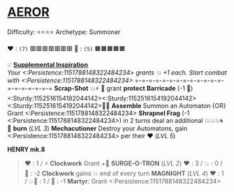 # [**__AEROR__**](<https://youtu.be/yydNF8tuVmU>)
Difficulty: ⭐⭐⭐⭐ 
Archetype: Summoner

:heart: : `(7)` :red_square::red_square::red_square::red_square::red_square::red_square::red_square:
:large_orange_diamond: : `(5)` :orange_square::orange_square::orange_square::orange_square::orange_square:

:bulb: [**Supplemental Inspiration**](https://media.discordapp.net/attachments/1056365502101979146/1168051985052872774/Aeror.jpg?ex=65505c2e&is=653de72e&hm=130ce0e144b39f1a40f482f767084f1caa5466a0756f6ac698c991c704b084e8&=)  
*Your <:Persistence:1151788148322484234> grants :boom: +1 each. Start combat with <:Persistence:1151788148322484234>*
=-=-=-=-=-=-=-=-=-=-=-=-=-=-=-=-=-=-=-=
**Scrap-Shot** :boom::zap: :twisted_rightwards_arrows: grant __protect__
**Barricade** (-1 :large_orange_diamond:) <:Sturdy:1152516154192044142><:Sturdy:1152516154192044142><:Sturdy:1152516154192044142>:twisted_rightwards_arrows::boom:
**Assemble** Summon an Automaton {OR} Grant <:Persistence:1151788148322484234>
**Shrapnel Frag** (-1 <:Persistence:1151788148322484234>) in 2 turns deal an additional :boom::boom::boom::cyclone: :twisted_rightwards_arrows: __burn__ (*LVL 3*)
**Mechacutioner** Destroy your Automatons, gain <:Persistence:1151788148322484234> per their :heart: (*LVL 5*)

**__HENRY mk.8__**
> ﻿:heart:﻿﻿ : 1 / :zap: 
> **Clockwork** Grant +:large_orange_diamond:
**__SURGE-O-TRON__** (*LVL 2*)
> ﻿:heart:﻿﻿ : 3 / :boom:﻿﻿﻿ : 0 / :large_orange_diamond:﻿﻿ ﻿: -2
> **Clockwork** gains :boom: end of every turn
**__MAGNIGHT__** (*LVL 4*)
> ﻿:heart:﻿﻿ : 1 / :boom:﻿﻿﻿:dart: : 1 / :large_orange_diamond:﻿﻿ ﻿: -1
> **Martyr**: Grant <:Persistence:1151788148322484234>
